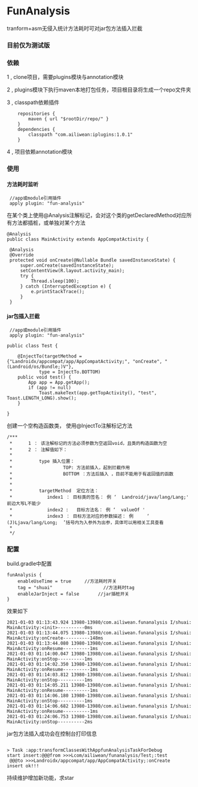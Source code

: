 
# FunAnalysis
tranform+asm无侵入统计方法耗时可对jar包方法插入拦截

### 目前仅为测试版

### 依赖

 1 , clone项目，需要plugins模块与annotation模块
 
 2 , plugins模块下执行maven本地打包任务，项目根目录将生成一个repo文件夹
 
 3 , classpath依赖插件
```
    repositories {
        maven { url "$rootDir/repo/" }
    }
    dependencies {
        classpath "com.ailiwean:iplugins:1.0.1"
    }
```

4 , 项目依赖annotation模块

### 使用  
#### 方法耗时监听
    
 ```
  //app或module引用插件  
  apply plugin: "fun-analysis"
```



   在某个类上使用@Analysis注解标记，会对这个类的getDeclaredMethod对应所有方法都插桩，或单独对某个方法
   ```
@Analysis
public class MainActivity extends AppCompatActivity {

    @Analysis
    @Override
    protected void onCreate(@Nullable Bundle savedInstanceState) {
        super.onCreate(savedInstanceState);
        setContentView(R.layout.activity_main);
        try {
            Thread.sleep(100);
        } catch (InterruptedException e) {
            e.printStackTrace();
        }
    }

```


#### jar包插入拦截
 ```
  //app或module引用插件  
  apply plugin: "fun-analysis"
```

```
public class Test {

    @InjectTo(targetMethod = {"Landroidx/appcompat/app/AppCompatActivity;", "onCreate", "(Landroid/os/Bundle;)V"},
            type = InjectTo.BOTTOM)
    public void test() {
        App app = App.getApp();
        if (app != null)
            Toast.makeText(app.getTopActivity(), "test", Toast.LENGTH_LONG).show();
    }

}
```

创建一个空构造函数类， 使用@InjectTo注解标记方法

```
/***
 *      1 ： 该注解标记的方法必须参数为空返回void，且类的构造函数为空
 *      2 ： 注解值如下：
 *
 *          type 插入位置：
 *                   TOP: 方法前插入，起到拦截作用
 *                   BOTTOM ：方法后插入 ，目前不能用于有返回值的函数
 *
 *
 *          targetMethod  定位方法：
 *             index1 ： 目标类的签名： 例 ‘  Landroid/java/lang/Lang;'   前边大写L不能少
 *             index2 :   目标方法名： 例 ‘  valueOf '
 *             index3 ： 目标方法对应的参数描述： 例     ‘ (J)Ljava/lang/Long;  ’括号内为入参外为出参，具体可以用相关工具查看
 *
 */
```


### 配置
    
   build.gradle中配置
   

```
funAnalysis {
    enableUseTime = true     //方法耗时开关
    tag = "shuai"                   //方法耗时tag
    enableJarInject = false       //jar插桩开关
}
```
效果如下
```
2021-01-03 01:13:43.924 13980-13980/com.ailiwean.funanalysis I/shuai: MainActivity:<init>----------0ms
2021-01-03 01:13:44.075 13980-13980/com.ailiwean.funanalysis I/shuai: MainActivity:onCreate----------148ms
2021-01-03 01:13:44.080 13980-13980/com.ailiwean.funanalysis I/shuai: MainActivity:onResume----------1ms
2021-01-03 01:14:00.047 13980-13980/com.ailiwean.funanalysis I/shuai: MainActivity:onStop----------1ms
2021-01-03 01:14:02.350 13980-13980/com.ailiwean.funanalysis I/shuai: MainActivity:onResume----------1ms
2021-01-03 01:14:03.812 13980-13980/com.ailiwean.funanalysis I/shuai: MainActivity:onStop----------1ms
2021-01-03 01:14:05.211 13980-13980/com.ailiwean.funanalysis I/shuai: MainActivity:onResume----------1ms
2021-01-03 01:14:06.180 13980-13980/com.ailiwean.funanalysis I/shuai: MainActivity:onStop----------1ms
2021-01-03 01:14:06.682 13980-13980/com.ailiwean.funanalysis I/shuai: MainActivity:onResume----------1ms
2021-01-03 01:24:06.753 13980-13980/com.ailiwean.funanalysis I/shuai: MainActivity:onStop----------2ms
```

jar包方法插入成功会在控制台打印信息

```

> Task :app:transformClassesWithAppfunAnalysisTaskForDebug
start insert:@@@from >>>Lcom/ailiwean/funanalysis/Test;:test
 @@@to >>>Landroidx/appcompat/app/AppCompatActivity;:onCreate
insert ok!!!
```


持续维护增加新功能，求star
